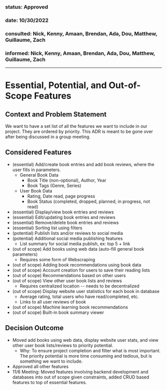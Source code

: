 ### status: Approved
### date: 10/30/2022
### consulted: Nick, Kenny, Amaan, Brendan, Ada, Dou, Matthew, Guillaume, Zach
### informed: Nick, Kenny, Amaan, Brendan, Ada, Dou, Matthew, Guillaume, Zach
---

# Essential, Potential, and Out-of-Scope Features

## Context and Problem Statement
We want to have a set list of all the features we want to include in our project. They are ordered by priority. This ADR is meant to be gone over after being discussed in a group meeting.

## Considered Features

* (essential) Add/create book entries and add book reviews, where the user fills in parameters.
    * General Book Data
        * Book Title (non-optional), Author, Year
        * Book Tags (Genre, Series)
    * User Book Data
        * Rating, Date read, page progress
        * Book Status (completed, dropped, planned, in progress, not read)
* (essential) Display/view book entries and reviews
* (essential) Edit/updating book entries and reviews
* (essential) Remove/delete book entries and reviews
* (essential) Sorting list using filters
* (potential) Publish lists and/or reviews to social media
* (potential) Additional social media publishing features
    * List summary for social media publish, ex: top 5 + link
* (out of scope) Add books using web data (auto-fill general book parameters)
    * Requires some form of Webscraping
* (out of scope) Adding book recommendations using book data
* (out of scope) Account creation for users to save their reading lists
* (out of scope) Recommendations based on other users
* (out of scope) View other user book lists and reviews
    * Requires centralized location -- needs to be decentralized
* (out of scope) Display website user statistics for each book in database
    * Average rating, total users who have read/completed, etc.
    * Links to all user reviews of book
* (out of scope) Machine learning book recommendations
* (out of scope) Built-in book summary viewer


## Decision Outcome

* Moved add books using web data, display website user stats, and view other user book lists/reviews to priority potential.
    * Why: To ensure project completion and filter what is most important. The priority potential is more time consuming and tedious, but is something we want to include. 
* Approved all other features
* 11/6 Meeting: Moved features involving backend development and databases into out of scope given constraints, added CRUD based features to top of essential features. 
